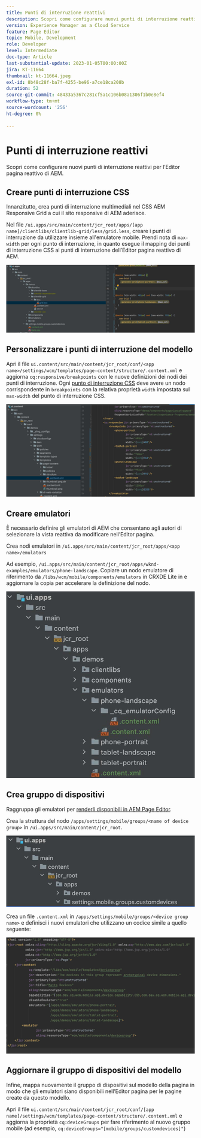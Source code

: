 ```yaml
---
title: Punti di interruzione reattivi
description: Scopri come configurare nuovi punti di interruzione reattivi per l’Editor pagina reattivo di AEM.
version: Experience Manager as a Cloud Service
feature: Page Editor
topic: Mobile, Development
role: Developer
level: Intermediate
doc-type: Article
last-substantial-update: 2023-01-05T00:00:00Z
jira: KT-11664
thumbnail: kt-11664.jpeg
exl-id: 8b48c28f-ba7f-4255-be96-a7ce18ca208b
duration: 52
source-git-commit: 48433a5367c281cf5a1c106b08a1306f1b0e8ef4
workflow-type: tm+mt
source-wordcount: '256'
ht-degree: 0%

---
```


# Punti di interruzione reattivi

Scopri come configurare nuovi punti di interruzione reattivi per l’Editor pagina reattivo di AEM.

## Creare punti di interruzione CSS

Innanzitutto, crea punti di interruzione multimediali nel CSS AEM Responsive Grid a cui il sito responsive di AEM aderisce.

Nel file `/ui.apps/src/main/content/jcr_root/apps/[app name]/clientlibs/clientlib-grid/less/grid.less`, creare i punti di interruzione da utilizzare insieme all&#39;emulatore mobile. Prendi nota di `max-width` per ogni punto di interruzione, in quanto esegue il mapping dei punti di interruzione CSS ai punti di interruzione dell’Editor pagina reattivo di AEM.

![Crea nuovi punti di interruzione reattivi](./assets/responsive-breakpoints/create-new-breakpoints.jpg)

## Personalizzare i punti di interruzione del modello

Apri il file `ui.content/src/main/content/jcr_root/conf/<app name>/settings/wcm/templates/page-content/structure/.content.xml` e aggiorna `cq:responsive/breakpoints` con le nuove definizioni dei nodi dei punti di interruzione. Ogni [punto di interruzione CSS](#create-new-css-breakpoints) deve avere un nodo corrispondente in `breakpoints` con la relativa proprietà `width` impostata sul `max-width` del punto di interruzione CSS.

![Personalizzare i punti di interruzione reattivi del modello](./assets/responsive-breakpoints/customize-template-breakpoints.jpg)

## Creare emulatori

È necessario definire gli emulatori di AEM che consentano agli autori di selezionare la vista reattiva da modificare nell’Editor pagina.

Crea nodi emulatori in `/ui.apps/src/main/content/jcr_root/apps/<app name>/emulators`

Ad esempio, `/ui.apps/src/main/content/jcr_root/apps/wknd-examples/emulators/phone-landscape`. Copiare un nodo emulatore di riferimento da `/libs/wcm/mobile/components/emulators` in CRXDE Lite in e aggiornare la copia per accelerare la definizione del nodo.

![Crea nuovi emulatori](./assets/responsive-breakpoints/create-new-emulators.jpg)

## Crea gruppo di dispositivi

Raggruppa gli emulatori per [renderli disponibili in AEM Page Editor](#update-the-templates-device-group).

Crea la struttura del nodo `/apps/settings/mobile/groups/<name of device group>` in `/ui.apps/src/main/content/jcr_root`.

![Crea nuovo gruppo di dispositivi](./assets/responsive-breakpoints/create-new-device-group.jpg)

Crea un file `.content.xml` in `/apps/settings/mobile/groups/<device group name>` e definisci
i nuovi emulatori che utilizzano un codice simile a quello seguente:

![Crea nuovo dispositivo](./assets/responsive-breakpoints/create-new-device.jpg)

## Aggiornare il gruppo di dispositivi del modello

Infine, mappa nuovamente il gruppo di dispositivi sul modello della pagina in modo che gli emulatori siano disponibili nell’Editor pagina per le pagine create da questo modello.

Apri il file `ui.content/src/main/content/jcr_root/conf/[app name]/settings/wcm/templates/page-content/structure/.content.xml` e aggiorna la proprietà `cq:deviceGroups` per fare riferimento al nuovo gruppo mobile (ad esempio, `cq:deviceGroups="[mobile/groups/customdevices]"`)

